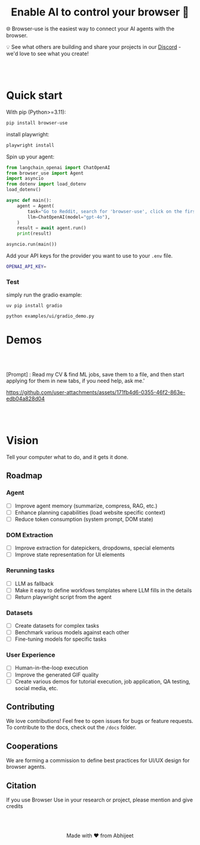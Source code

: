 <h1 align="center">Enable AI to control your browser 🤖</h1>




🌐 Browser-use is the easiest way to connect your AI agents with the browser. 

💡 See what others are building and share your projects in our [Discord](https://link.browser-use.com/discord) - we'd love to see what you create!


<br/><br/>

# Quick start


With pip (Python>=3.11):

```bash
pip install browser-use
```

install playwright:

```bash
playwright install
```

Spin up your agent:

```python
from langchain_openai import ChatOpenAI
from browser_use import Agent
import asyncio
from dotenv import load_dotenv
load_dotenv()

async def main():
    agent = Agent(
        task="Go to Reddit, search for 'browser-use', click on the first post and return the first comment.",
        llm=ChatOpenAI(model="gpt-4o"),
    )
    result = await agent.run()
    print(result)

asyncio.run(main())
```

Add your API keys for the provider you want to use to your `.env` file.

```bash
OPENAI_API_KEY=
```


### Test

simply run the gradio example:

```
uv pip install gradio
```

```bash
python examples/ui/gradio_demo.py
```

# Demos







<br/><br/>

[Prompt] : Read my CV & find ML jobs, save them to a file, and then start applying for them in new tabs, if you need help, ask me.'

https://github.com/user-attachments/assets/171fb4d6-0355-46f2-863e-edb04a828d04


<br/><br/>





# Vision

Tell your computer what to do, and it gets it done.

## Roadmap

### Agent
- [ ] Improve agent memory (summarize, compress, RAG, etc.)
- [ ] Enhance planning capabilities (load website specific context)
- [ ] Reduce token consumption (system prompt, DOM state)

### DOM Extraction
- [ ] Improve extraction for datepickers, dropdowns, special elements
- [ ] Improve state representation for UI elements

### Rerunning tasks
- [ ] LLM as fallback
- [ ] Make it easy to define workfows templates where LLM fills in the details
- [ ] Return playwright script from the agent

### Datasets
- [ ] Create datasets for complex tasks
- [ ] Benchmark various models against each other
- [ ] Fine-tuning models for specific tasks

### User Experience
- [ ] Human-in-the-loop execution
- [ ] Improve the generated GIF quality
- [ ] Create various demos for tutorial execution, job application, QA testing, social media, etc.

## Contributing

We love contributions! Feel free to open issues for bugs or feature requests. To contribute to the docs, check out the `/docs` folder.


## Cooperations

We are forming a commission to define best practices for UI/UX design for browser agents.


## Citation

If you use Browser Use in your research or project, please mention and give credits


 
<br/><br/>

<div align="center">
Made with ❤️ from Abhijeet
 </div> 




